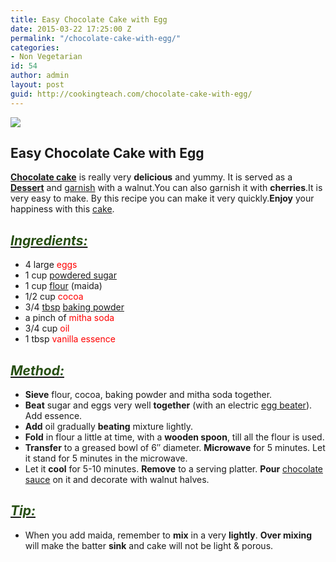 ```yaml
---
title: Easy Chocolate Cake with Egg
date: 2015-03-22 17:25:00 Z
permalink: "/chocolate-cake-with-egg/"
categories:
- Non Vegetarian
id: 54
author: admin
layout: post
guid: http://cookingteach.com/chocolate-cake-with-egg/
---
```


[![](http://4.bp.blogspot.com/-aN6Tb_DOkkQ/VQ7sJXJqJ3I/AAAAAAAAAKo/k1Gy3LDOaY0/s1600/EGG_CAKES_EGG_CAKES_choco_walnut_cake.jpg)](http://4.bp.blogspot.com/-aN6Tb_DOkkQ/VQ7sJXJqJ3I/AAAAAAAAAKo/k1Gy3LDOaY0/s1600/EGG_CAKES_EGG_CAKES_choco_walnut_cake.jpg)

## Easy Chocolate Cake with Egg

**[Chocolate cake](http://en.wikipedia.org/wiki/Chocolate_cake "Chocolate cake")** is really very **delicious** and yummy. It is served as a **[Dessert](http://en.wikipedia.org/wiki/Dessert "Dessert")** and [garnish](http://en.wikipedia.org/wiki/Garnish_%28food%29 "Garnish (food)") with a walnut.You can also garnish it with **cherries**.It is very easy to make. By this recipe you can make it very quickly.**Enjoy** your happiness with this [cake](http://en.wikipedia.org/wiki/Cake "Cake").

## _<u><span style="color: #274e13;">Ingredients:</span></u>_

*   4 large <span style="color: red;">eggs</span>
*   1 cup <span style="color: red;">[powdered sugar](http://en.wikipedia.org/wiki/Powdered_sugar "Powdered sugar")</span>
*   1 cup <span style="color: red;">[flour](http://en.wikipedia.org/wiki/Flour "Flour")</span> (maida)
*   1/2 cup <span style="color: red;">cocoa</span>
*   3/4 [tbsp](http://en.wikipedia.org/wiki/Tablespoon "Tablespoon") <span style="color: red;">[baking powder](http://en.wikipedia.org/wiki/Baking_powder "Baking powder")</span>
*   a pinch of <span style="color: red;">mitha soda</span>
*   3/4 cup <span style="color: red;">oil</span>
*   1 tbsp <span style="color: red;">vanilla essence</span>

## _<u><span style="color: #274e13;">Method:</span></u>_

*   **Sieve** flour, cocoa, baking powder and mitha soda together.
*   **Beat** sugar and eggs very well **together** (with an electric [egg beater](http://en.wikipedia.org/wiki/Mixer_%28cooking%29 "Mixer (cooking)")). Add essence.
*   **Add** oil gradually **beating** mixture lightly.
*   **Fold** in flour a little at time, with a **wooden spoon**, till all the flour is used.
*   **Transfer** to a greased bowl of 6″ diameter. **Microwave** for 5 minutes. Let it stand for 5 minutes in the microwave.
*   Let it **cool** for 5-10 minutes. **Remove** to a serving platter. **Pour** [chocolate sauce](http://en.wikipedia.org/wiki/Chocolate_syrup "Chocolate syrup") on it and decorate with walnut halves.

## _<u><span style="color: #274e13;">Tip:</span></u>_

*   When you add maida, remember to **mix** in a very **lightly**. **Over mixing** will make the batter **sink** and cake will not be light & porous.
